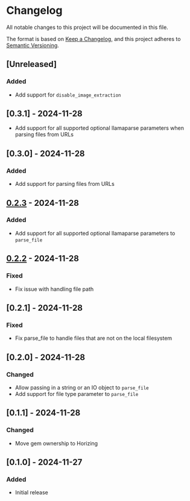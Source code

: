 # Changelog
All notable changes to this project will be documented in this file.

The format is based on [Keep a Changelog](https://keepachangelog.com/en/1.0.0/),
and this project adheres to [Semantic Versioning](https://semver.org/spec/v2.0.0.html).

## [Unreleased]
### Added
- Add support for `disable_image_extraction`

## [0.3.1] - 2024-11-28
- Add support for all supported optional llamaparse parameters when parsing files from URLs

## [0.3.0] - 2024-11-28
### Added
- Add support for parsing files from URLs

## [0.2.3] - 2024-11-28
### Added
- Add support for all supported optional llamaparse parameters to `parse_file`

[0.2.3]: https://github.com/horizing/llamaparserb/releases/tag/v0.2.3...v0.2.2

## [0.2.2] - 2024-11-28
### Fixed
- Fix issue with handling file path

[0.2.2]: https://github.com/horizing/llamaparserb/releases/tag/v0.2.2

## [0.2.1] - 2024-11-28
### Fixed
- Fix parse_file to handle files that are not on the local filesystem

## [0.2.0] - 2024-11-28
### Changed
- Allow passing in a string or an IO object to `parse_file`
- Add support for file type parameter to `parse_file`

## [0.1.1] - 2024-11-28
### Changed
- Move gem ownership to Horizing

## [0.1.0] - 2024-11-27
### Added
- Initial release